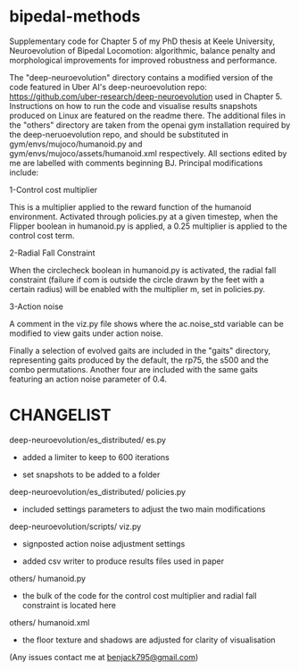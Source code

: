 # bipedal-methods
Supplementary code for Chapter 5 of my PhD thesis at Keele University, Neuroevolution of Bipedal Locomotion: algorithmic, balance penalty and morphological improvements for improved robustness and performance.

The "deep-neuroevolution" directory contains a modified version of the code featured in Uber AI's deep-neuroevolution repo: https://github.com/uber-research/deep-neuroevolution used in Chapter 5. Instructions on how to run the code and visualise results snapshots produced on Linux are featured on the readme there. The additional files in the "others" directory are taken from the openai gym installation required by the deep-neruoevolution repo, and should be substituted in gym/envs/mujoco/humanoid.py and  gym/envs/mujoco/assets/humanoid.xml respectively. All sections edited by me are labelled with comments beginning BJ. Principal modifications include:

1-Control cost multiplier

This is a multiplier applied to the reward function of the humanoid environment. Activated through policies.py at a given timestep, when the Flipper boolean in humanoid.py is applied, a 0.25 multiplier is applied to the control cost term.

2-Radial Fall Constraint

When the circlecheck boolean in humanoid.py is activated, the radial fall constraint (failure if com is outside the circle drawn by the feet with a certain radius) will be enabled with the multiplier m, set in policies.py.

3-Action noise

A comment in the viz.py file shows where the ac.noise_std variable can be modified to view gaits under action noise.
 
Finally a selection of evolved gaits are included in the "gaits" directory, representing gaits produced by the default, the rp75, the s500 and the combo permutations. Another four are included with the same gaits featuring an action noise parameter of 0.4. 

CHANGELIST
==========
deep-neuroevolution/es_distributed/ es.py 

  -   added a limiter to keep to 600 iterations
  
  -   set snapshots to be added to a folder
  
deep-neuroevolution/es_distributed/ policies.py

  -   included settings parameters to adjust the two main modifications
  
deep-neuroevolution/scripts/ viz.py

  -   signposted action noise adjustment settings 
  
  -   added csv writer to produce results files used in paper
  
others/ humanoid.py

  -   the bulk of the code for the control cost multiplier and radial fall constraint is located here
	
others/ humanoid.xml

  -   the floor texture and shadows are adjusted for clarity of visualisation

(Any issues contact me at benjack795@gmail.com)
